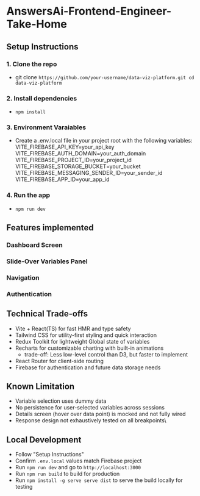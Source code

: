# AnswersAi-Frontend-Engineer-Take-Home

## Setup Instructions

### 1. Clone the repo

- git clone `https://github.com/your-username/data-viz-platform.git
cd data-viz-platform`

### 2. Install dependencies

- `npm install`

### 3. Environment Varaiables

- Create a .env.local file in your project root with the following variables:
VITE_FIREBASE_API_KEY=your_api_key
VITE_FIREBASE_AUTH_DOMAIN=your_auth_domain
VITE_FIREBASE_PROJECT_ID=your_project_id
VITE_FIREBASE_STORAGE_BUCKET=your_bucket
VITE_FIREBASE_MESSAGING_SENDER_ID=your_sender_id
VITE_FIREBASE_APP_ID=your_app_id

### 4. Run the app

- `npm run dev`

## Features implemented

### Dashboard Screen

### Slide-Over Variables Panel

### Navigation

### Authentication

## Technical Trade-offs

- Vite + React(TS) for fast HMR and type safety
- Tailwind CSS for utility-first styling and quick interaction
- Redux Toolkit for lightweight Global state of variables
- Recharts for customizable charting with built-in animations
  - trade-off: Less low-level control than D3, but faster to implement
- React Router for client-side routing
- Firebase for authentication and future data storage needs

## Known Limitation

- Variable selection uses dummy data
- No persistence for user-selected variables across sessions
- Details screen (hover over data point) is mocked and not fully wired
- Response design not exhaustively tested on all breakpoints\

## Local Development

- Follow "Setup Instructions"
- Confirm `.env.local` values match Firebase project
- Run `npm run dev` and go to `http://localhost:3000`
- Run `npm run build` to build for production
- Run `npm install -g serve serve dist` to serve the build locally for testing
